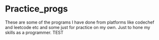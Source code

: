 # Practice_progs
These are some of the programs I have done from platforms like codechef and leetcode etc and some just for practice on my own. Just to hone my skills as a programmer.
TEST
